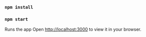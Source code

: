 ### `npm install`

### `npm start`

Runs the app
Open [http://localhost:3000](http://localhost:3000) to view it in your browser.
